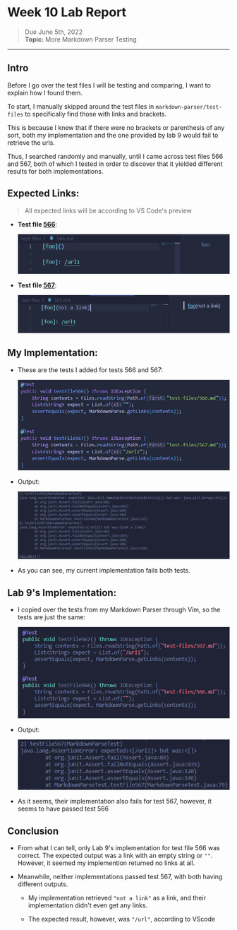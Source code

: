 # Week 10 Lab Report

> Due June 5th, 2022 <br>
**Topic:** More Markdown Parser Testing

---
## **Intro**

Before I go over the test files I will be testing and comparing, I want to explain how I found them.

To start, I manually skipped around the test files in `markdown-parser/test-files` to specifically find those with links and brackets.

This is because I knew that if there were no brackets or parenthesis of any sort, both my implementation and the one provided by lab 9 would fail to retrieve the urls.

Thus, I searched randomly and manually, until I came across test files 566 and 567, both of which I tested in order to discover that it yielded different results for both implementations. 

## **Expected Links**:

> All expected links will be according to VS Code's preview

- **Test file [566](https://github.com/nidhidhamnani/markdown-parser/blob/main/test-files/566.md)**:

    ![Image](Images/previewTest566.png)

- **Test file [567](https://github.com/nidhidhamnani/markdown-parser/blob/main/test-files/567.md)**:
    
    ![Image](Images/previewTest567.png)

## **My Implementation:**

- These are the tests I added for tests 566 and 567:

    ![Image](Images/lab-report-5-tests.png)

- Output:

    ![Image](Images/myResultFor566-567.png)

- As you can see, my current implementation fails both tests.

## **Lab 9's Implementation:**

- I copied over the tests from my Markdown Parser through Vim, so the tests are just the same:

    ![Image](Images/vim-lab-report-5-tests.png)

- Output:

    ![Image](Images/theirResultFor566-567.png)

- As it seems, their implementation also fails for test 567, however, it seems to have passed test 566

## **Conclusion**

- From what I can tell, only Lab 9's implementation for test file 566 was correct. The expected output was a link with an empty string or `""`. However, it seemed my implemention returned no links at all.

- Meanwhile, neither implementations passed test 567, with both having different outputs.

    - My implementation retrieved `"not a link"` as a link, and their implementation didn't even get any links.

    - The expected result, however, was `"/url"`, according to VScode

